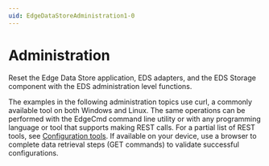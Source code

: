 ```yaml
---
uid: EdgeDataStoreAdministration1-0
---
```


# Administration

Reset the Edge Data Store application, EDS adapters, and the EDS Storage component with the EDS administration level functions.

The examples in the following administration topics use curl, a commonly available tool on both Windows and Linux. The same operations can be performed with the EdgeCmd command line utility or with any programming language or tool that supports making REST calls. For a partial list of REST tools, see [Configuration tools](xref:ConfigurationTools1-0). If available on your device, use a browser to complete data retrieval steps (GET commands) to validate successful configurations.

